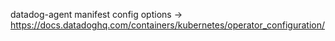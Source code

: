 datadog-agent manifest config options -> https://docs.datadoghq.com/containers/kubernetes/operator_configuration/